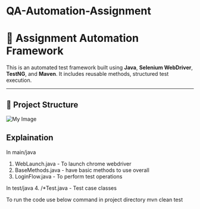 # QA-Automation-Assignment

# 🚀 Assignment Automation Framework

This is an automated test framework built using **Java**, **Selenium WebDriver**, **TestNG**, and **Maven**. It includes reusable methods, structured test execution.

---

## 📂 Project Structure
![My Image](/Assignment/Project_Strcture.png)


## Explaination
In main/java
1. WebLaunch.java - To launch chrome webdriver
2. BaseMethods.java - have basic methods to use overall
3. LoginFlow.java - To perform test operations

In test/java
4. /*Test.java - Test case classes

To run the code use below command in project directory
mvn clean test
